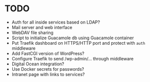 # TODO

- Auth for all inside services based on LDAP?
- Mail server and web interface
- WebDAV file sharing
- Script to initialize Guacamole db using Guacamole container
- Put Traefik dashboard on HTTPS/HTTP port and protect with `auth` middleware
- Add FastCGI version of WordPress?
- Configure Traefik to send /wp-admin/... through middleware
- Digital Ocean integration?
- Use Docker secrets for passwords?
- Intranet page with links to services?
